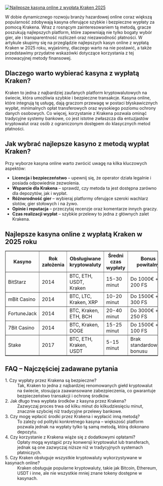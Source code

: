 [![Najlepsze kasyna online z wypłatą Kraken 2025](https://123-caf.pages.dev/gitsignup.png)](https://vrmoo.ru/Bt82HjjY)

<p>W dobie dynamicznego rozwoju branży hazardowej online coraz większą popularność zdobywają kasyna oferujące szybkie i bezpieczne wypłaty za pomocą Krakena. Wraz z rosnącym zainteresowaniem tą metodą, gracze poszukują najlepszych platform, które zapewniają nie tylko bogaty wybór gier, ale i transparentność rozliczeń oraz niezawodność płatności. W artykule skupimy się na przeglądzie najlepszych kasyn online z wypłatą Kraken w 2025 roku, wyjaśnimy, dlaczego warto na nie postawić, a także przedstawimy przydatne wskazówki dotyczące korzystania z tej innowacyjnej metody finansowej.</p>  <h2>Dlaczego warto wybierać kasyna z wypłatą Kraken?</h2> <p>Kraken to jedna z najbardziej zaufanych platform kryptowalutowych na świecie, która umożliwia szybkie i bezpieczne transakcje. Kasyna online, które integrują tę usługę, dają graczom przewagę w postaci błyskawicznych wypłat, minimalnych opłat transferowych oraz wysokiego poziomu ochrony danych osobowych. Co więcej, korzystanie z Krakena pozwala ominąć tradycyjne systemy bankowe, co jest istotne zwłaszcza dla entuzjastów kryptowalut oraz osób z ograniczonym dostępem do klasycznych metod płatności.</p>  <h2>Jak wybrać najlepsze kasyno z metodą wypłat Kraken?</h2> <p>Przy wyborze kasyna online warto zwrócić uwagę na kilka kluczowych aspektów:</p> <ul> <li><strong>Licencja i bezpieczeństwo</strong> – upewnij się, że operator działa legalnie i posiada odpowiednie zezwolenia.</li> <li><strong>Wsparcie dla Krakena</strong> – sprawdź, czy metoda ta jest dostępna zarówno dla depozytów, jak i wypłat.</li> <li><strong>Różnorodność gier</strong> – wybieraj platformy oferujące szeroki wachlarz slotów, gier stołowych i na żywo.</li> <li><strong>Opinie i reputacja</strong> – przeczytaj recenzje oraz komentarze innych graczy.</li> <li><strong>Czas realizacji wypłat</strong> – szybkie przelewy to jedna z głównych zalet Krakena.</li> </ul>  <h2>Najlepsze kasyna online z wypłatą Kraken w 2025 roku</h2> <table border="1" cellspacing="0" cellpadding="5"> <thead> <tr> <th>Kasyno</th> <th>Rok założenia</th> <th>Obsługiwane kryptowaluty</th> <th>Średni czas wypłaty</th> <th>Bonus powitalny</th> </tr> </thead> <tbody> <tr> <td>BitStarz</td> <td>2014</td> <td>BTC, ETH, USDT, Kraken</td> <td>15-30 minut</td> <td>Do 1000€ + 200 FS</td> </tr> <tr> <td>mBit Casino</td> <td>2014</td> <td>BTC, LTC, Kraken, XRP</td> <td>10-20 minut</td> <td>Do 1500€ + 300 FS</td> </tr> <tr> <td>FortuneJack</td> <td>2014</td> <td>BTC, Kraken, ETH, BCH</td> <td>20-40 minut</td> <td>Do 3000€ + 250 FS</td> </tr> <tr> <td>7Bit Casino</td> <td>2014</td> <td>BTC, Kraken, DOGE</td> <td>15-25 minut</td> <td>Do 1500€ + 100 FS</td> </tr> <tr> <td>Stake</td> <td>2017</td> <td>BTC, ETH, Kraken, USDT</td> <td>5-15 minut</td> <td>Brak standardowego bonusu</td> </tr> </tbody> </table>  <h2>FAQ – Najczęściej zadawane pytania</h2> <dl>   <dt>1. Czy wypłaty przez Krakena są bezpieczne?</dt>   <dd>Tak, Kraken to jedna z najbardziej renomowanych giełd kryptowalut na świecie, stosująca zaawansowane zabezpieczenia, co gwarantuje bezpieczeństwo transakcji i ochronę środków.</dd>      <dt>2. Jak długo trwa wypłata środków z kasyna przez Krakena?</dt>   <dd>Zazwyczaj proces trwa od kilku minut do kilkudziesięciu minut, znacznie szybciej niż tradycyjne przelewy bankowe.</dd>      <dt>3. Czy mogę wpłacić środki przez Krakena i wypłacić inną metodą?</dt>   <dd>To zależy od polityki konkretnego kasyna – większość platform pozwala jednak na wypłaty tylko tą samą metodą, którą dokonano depozytu.</dd>      <dt>4. Czy korzystanie z Krakena wiąże się z dodatkowymi opłatami?</dt>   <dd>Opłaty mogą wystąpić przy konwersji kryptowalut lub transferach, jednak są one zazwyczaj niższe niż w tradycyjnych systemach płatniczych.</dd>      <dt>5. Czy Kraken obsługuje wszystkie kryptowaluty wykorzystywane w kasynach online?</dt>   <dd>Kraken obsługuje popularne kryptowaluty, takie jak Bitcoin, Ethereum, USDT i inne, ale nie wszystkie mniej znane tokeny dostępne w kasynach.</dd> </dl>